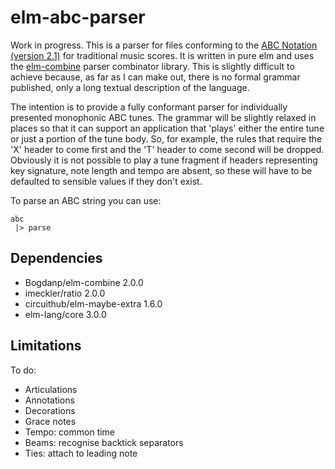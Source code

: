 elm-abc-parser
==============

Work in progress. This is a parser for files conforming to the [ABC Notation (version 2.1)](http://abcnotation.com/wiki/abc:standard:v2.1) for traditional music scores. It is written in pure elm and uses the [elm-combine](https://github.com/Bogdanp/elm-combine) parser combinator library.  This is slightly difficult to achieve because, as far as I can make out, there is no formal grammar published, only a long textual description of the language.

The intention is to provide a fully conformant parser for individually presented monophonic ABC tunes.  The grammar will be slightly relaxed in places so that it can support an application that 'plays' either the entire tune or just a portion of the tune body.  So, for example, the rules that require the 'X' header to come first and the 'T' header to come second will be dropped.  Obviously it is not possible to play a tune fragment if headers representing key signature, note length and tempo are absent, so these will have to be defaulted to sensible values if they don't exist.

To parse an ABC string you can use:

    abc
     |> parse
     
Dependencies
------------

*  Bogdanp/elm-combine 2.0.0
*  imeckler/ratio 2.0.0
*  circuithub/elm-maybe-extra 1.6.0
*  elm-lang/core 3.0.0

Limitations
-----------

To do:

*  Articulations
*  Annotations
*  Decorations
*  Grace notes
*  Tempo: common time
*  Beams: recognise backtick separators    
*  Ties: attach to leading note
    
 
 




